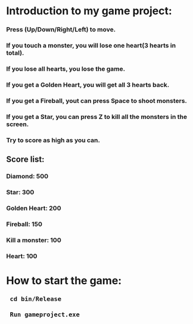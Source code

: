 # Introduction to my game project:
### Press (Up/Down/Right/Left) to move.
### If you touch a monster, you will lose one heart(3 hearts in total).
### If you lose all hearts, you lose the game.
### If you get a Golden Heart, you will get all 3 hearts back.
### If you get a Fireball, yout can press Space to shoot monsters.
### If you get a Star, you can press Z to kill all the monsters in the screen.
### Try to score as high as you can.
## Score list:
### Diamond: 500
### Star: 300
### Golden Heart: 200
### Fireball: 150
### Kill a monster: 100
### Heart: 100
# How to start the game:
### <pre> cd bin/Release </pre>
### <pre> Run gameproject.exe </pre>
